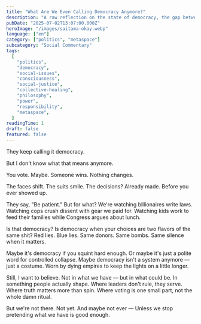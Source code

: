 ```yaml
---
title: "What Are We Even Calling Democracy Anymore?"
description: "A raw reflection on the state of democracy, the gap between rhetoric and reality, and the need for genuine systemic change."
pubDate: "2025-07-02T13:07:00.000Z"
heroImage: "/images/saitama-okay.webp"
language: ["en"]
category: ["politics", "metaspace"]
subcategory: "Social Commentary"
tags:
  [
    "politics",
    "democracy",
    "social-issues",
    "consciousness",
    "social-justice",
    "collective-healing",
    "philosophy",
    "power",
    "responsibility",
    "metaspace",
  ]
readingTime: 1
draft: false
featured: false
---
```


They keep calling it democracy.

But I don't know what that means anymore.

You vote. Maybe.
Someone wins. Nothing changes.

The faces shift.
The suits smile.
The decisions? Already made.
Before you ever showed up.

They say, "Be patient."
But for what?
We're watching billionaires write laws.
Watching cops crush dissent with gear we paid for.
Watching kids work to feed their families while Congress argues about lunch.

Is that democracy?
Is democracy when your choices are two flavors of the same shit?
Red lies. Blue lies.
Same donors. Same bombs.
Same silence when it matters.

Maybe it's democracy if you squint hard enough.
Or maybe it's just a polite word for controlled collapse.
Maybe democracy isn't a system anymore — just a costume.
Worn by dying empires to keep the lights on a little longer.

Still, I want to believe.
Not in what we have — but in what could be.
In something people actually shape.
Where leaders don't rule, they serve.
Where truth matters more than spin.
Where voting is one small part, not the whole damn ritual.

But we're not there.
Not yet.
And maybe not ever —
Unless we stop pretending what we have is good enough.
